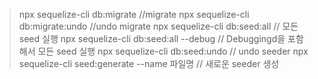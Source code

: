 > npx sequelize-cli db:migrate  //migrate
> npx sequelize-cli db:migrate:undo  //undo migrate
> npx sequelize-cli db:seed:all // 모든 seed 실행
> npx sequelize-cli db:seed:all --debug // Debuggingd을 포함해서 모든 seed 실행
> npx sequelize-cli db:seed:undo // undo seeder
> npx sequelize-cli seed:generate --name 파일명 // 새로운 seeder 생성

